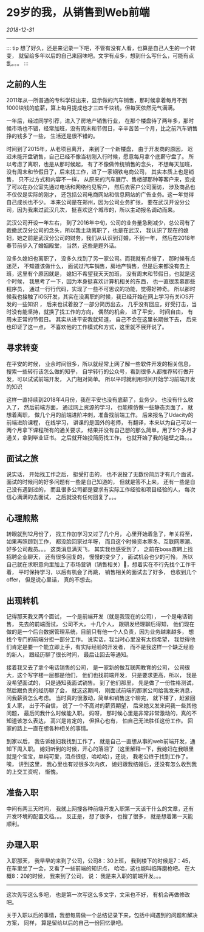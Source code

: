 

# 29岁的我，从销售到Web前端		
<p align="right">
<em>

2018-12-31

</em>
</p>

-------

::: tip
想了好久，还是来记录一下吧，不管有没有人看，也算是自己人生的一个转变， 就留给多年以后的自己来回味吧。文字有点多，想到什么写什么，可能有点乱。。。
:::

## 之前的人生

2011年从一所普通的专科学校出来，显示做的汽车销售，那时候拿着每月不到1000块钱的底薪，算上每月提成也才三四千块钱，但每天依然元气满满。
	
一年后，经过同学引荐，进入了房地产销售行业， 在那个楼盘待了两年多，那时候市场也不错，经常加班，没有周末和节假日，辛辛苦苦一个月，比之前汽车销售挣的钱多了一些， 生活还是很不错的。

时间到了2015年，从老项目离开， 来到了一个新楼盘， 由于开发商的原因， 迟迟未能开盘销售，自己已经不像当初刚入行时候，愿意每月拿个底薪守盘了。 所以考虑了离职，也是从那时候起， 有了不像做传统销售的念头， 不想每天加班，没有周末和节假日了，后来找工作，进了一家钢铁电商公司， 其实本质上也是销售， 只不过方式和内容不一样， 从原来的汽车展厅、售楼部那种等客户来，变成了可以在办公室先通过电话和网络约见客户， 然后去客户公司面访， 涉及商品也不仅仅是实际的刚才， 还包括公司电商网站和信息网站的广告业务。这一年觉得自己成长也不少。 本来公司是在郑州，因为公司业务扩张， 要在武汉开设分公司，因为我来过武汉几次， 挺喜欢这个城市的，所以主动报名调动而来。

武汉公司开设一年左右， 到了2016年中旬，公司的业务量急剧减少，总公司有了裁撤武汉分公司的念头，所以我主动离职了，也是在武汉， 我认识了现在的媳妇，她之前是武汉分公司的财务，我们从认识到订婚，不到一年， 然后在2018年春节前步入了婚姻殿堂， 当然，这些是题外话。

没多久媳妇也离职了， 没多久找到了另一家公司。而我就有点慢了， 那时候有点迷茫， 不知道该做什么， 面试过汽车销售，房地产销售，但是后来都没有去上班，这里有个原因就是， 媳妇不希望我天天加班， 没有周末和节假日。也就是这个时候， 我思考了一下，因为本身挺喜欢计算机相关的东西， 也一直很羡慕那些程序员， 通过一行行代码，实现了一些不可思议的功能，觉得好神奇。 所以那时候我也接触了iOS开发，其实在没离职的时候，我已经开始在网上学习有关iOS开发的一些知识 ， 后来也试着投了一部分简历出去， 几乎没有回应，好受打击，当时没有能坚持，就换了找工作的方向， 偶然的机会， 进了平安， 时间自由， 有周末正常的节假日。 其实从进平安我就知道， 自己不会在这里长期做下去， 后来也印证了这一点， 不喜欢他的工作模式和方式，这里就不展开说了。 

## 寻求转变

在平安的时候， 业余时间很多，所以就经常上网了解一些软件开发的相关信息， 搜索一些转行该怎么做的知乎， 自学转行的公众号，看到很多人都推荐转行做开发，可以试试前端开发， 入门相对简单。 所以平时就利用时间开始学习前端开发的知识

这样一直持续到2018年4月份，我在平安也没有底薪了，业务少， 也没有什么收入了， 然后前端方面， 通过网上资源的学习， 也能模仿做一些静态页面了， 就想着离职， 做几个月的前端进阶冲刺，准备找前端工作。 后来报名了Udacity的前端进阶课程， 在线学习， 讲课的是国外的老师， 有翻译，本来以为自己可以一两个月拿下课程所有的通关要求， 结果并没有自己想的那么简单，用了5个多月才通关，拿到毕业证书。 之后就开始投简历找工作， 也就开始了我的碰壁之路。。。

## 面试之旅

说实话， 开始找工作之后， 挺受打击的， 也不说投了无数份简历才有几个面试， 面试的时候问的好多问题有一些是自己知道的， 但就是答不上来， 还有一些是自己没有遇到过的， 而且很多公司都是要求有实际工作经验和项目经验的人， 每次信心满满的去面试， 之后就没有任何回复了。。。

## 心理煎熬

转眼就到12月份了， 找工作加学习又过了几个月， 心里开始着急了，年关将至，如果再照顾到工作， 都没脸回家过年呀， 而且这个时候资本寒冬、互联网寒潮、好多公司裁员。。。 这类消息满天飞， 其实我也感受到了， 之前在boss直聘上找招聘企业聊天， 还有很多回复的， 慢慢的变少了， 面试机会也少的可怜， 所以自己就在求职意向里加上了市场营销（销售相关），想着实在不行先找个工作干着， 平时保持学习，以后有机会了再跳， 销售相关的面试去了好多， 也收到几个offer， 但是说心里话， 真的不想去。 

## 出现转机

记得那天我又两个面试， 一个是前端开发（就是我现在的公司）， 一个是电话销售， 先去的前端面试， 公司不大， 十几个人， 跟研发经理聊后得知， 他们现在做的是一个后台数据管理系统，目前只有他一个人负责，因为业务越来越多， 想找个专门的前端分担一部分工作。 说实话，我当时心里没有太抱希望， 我觉得他们肯定是要一个能立即上手，有实际经验的开发者， 而不是我这样一个缺乏经验的新人， 跟经历聊了很长时间， 最后让回去等通知。 

接着我又去了拿个电话销售的公司， 是一家新的做互联网教育的公司， 公司很大，这个写字楼一层都是他们， 他们也找前端开发， 只是要求更高，所以， 我是没希望面试的， 只是通知我面试销售。 到了他们那里， 先是做了一份性格测试， 然后跟负责的经历聊了会， 就这这期间， 刚面试前端的那家公司给我发来消息，问我薪资怎么考虑。 当时真的很激动，简单和销售这个聊完， 就下楼了，赶紧回复人家， 出于不自信， 说了一个不高对的薪资期望， 后来她又发来问我一些其他问题， 最后问我什么时候能入职。 妈呀， 那时候心里是非常非常激动的，真的不知道该怎么表达， 高兴是肯定的， 但担心也有， 怕自己无法胜任这份工作。 回家的路上一直在想各种相关的事情。

到家以后， 我告诉媳妇我找到工作了， 就是自己一直想从事的web前端开发，通知下周入职。 媳妇听到的时候，开心的落泪了（这里解释一下，我媳妇在我眼里就是个宝宝，单纯可爱，泪点很低，哈哈哈），还说， 我老公终于找到工作了。 唉， 讲到这里， 我心里也有过很多次内疚， 媳妇跟我结婚后，还没有怎么收到我的上交工资呢， 惭愧。

## 准备入职

中间有两三天时间， 我就上网搜各种前端开发入职第一天该干什么的文章，还有开发环境的配置文档。。。 反正是， 想了很多， 也搜了很多， 就是想着第一天能顺利。

## 办理入职

入职那天， 我早早的来到了公司，公司8：30上班， 我到楼下的时候是7：45， 在车里坐了一会，又看了一些前端的知识点， 哈哈，这也能叫临阵磨枪吧。
在大概8：20的时候， 我来到了公司， 说： 我是来入职的前端开发。。。



-------

这次先写这么多吧， 也是第一次写这么多文字，文采也不好， 有机会再做修改吧。 

关于入职以后的事情，我想每周做一个总结记录下来，包括中间遇到的问题和解决方案， 同样， 算是留给以后的自己一份回忆录吧。











